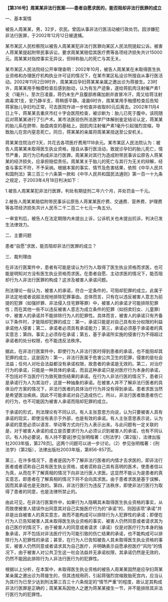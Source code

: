 **【第316号】周某某非法行医案——患者自愿求医的，能否阻却非法行医罪的成立**

一、基本案情

被告人周某某，男，32岁，农民。曾因从事非法行医活动被行政处罚。因涉嫌犯非法行医罪，于2002年12月12日被逮捕。

某市某区人民检察院以被告人周某某犯非法行医罪向某区人民法院提起公诉。被害人蒋某某提起附带民事诉讼，要求周某某赔偿其医疗费等各项经济损失共计15000元。周某某对指控事实无异议，但辩称胎儿的死亡与其无关。

某市某区人民法院经公开审理查明：2002年10月，被告人周某某在未取得医生执业资格和办理医疗机构执业许可证的情况下，在某市某区私设诊所擅自从事行医活动。2002年11月2日9时许，周某某应孕妇蒋某某亲属之邀出诊为蒋接生。23时许，周某某用手触摸检查后感到胎动，认为有生产迹象，遂给蒋肌肉注射催产素1支（1毫升）。至次日凌晨，蒋仍未生产且腹部疼痛加剧并直冒冷汗，周又给蒋注射病毒灵1支，安乃静半支，蒋稍感平静。凌晨6时许，周某某用手触摸检查后告知蒋家胎儿孕妇均正常，可去医院作进一步检查并收取80元后离去。2002年11月4日上午，蒋某某去重庆市红十字会医院检查，被诊断为：胎儿已死于腹中。该院随后对蒋某某进行了引产术。某市法医验伤所法医学尸体解剖鉴定结论认定，蒋某某的胎儿系在脐带、胎盘病变的基础上。因肌肉注射催产素1毫升引起强烈宫缩，导致胎儿在宫内窒息死亡。同日，蒋某某的亲属将周某某扭送至公安机关。

蒋某某住院治疗3天，共花去各项医疗费用1118余元。某市某区人民法院认为：被告人周某某未取得医生执业资格，擅自从事行医活动，致就诊孕妇的胎儿死亡，情节严重，其行为已构成非法行医罪。周某某对其行为造成附带民事诉讼原告人蒋某某的经济损失，应承担赔偿责任。周某某关于胎儿的死亡与其行为无关的辩解，经查与事实不符，不予采纳。根据本案的事实、情节及危害结果，依照《中华人民共和国刑法》第三百三十六条第一款和《中华人民共和国民法通则》第一百一十九条之规定，于2003年4月18日判决如下：

1.被告人周某某犯非法行医罪，判处有期徒刑二年六个月，并处罚金一千元。

2.被告人周某某赔偿附带民事诉讼原告人蒋某某医疗费、交通费、营养费、护理费等各项经济损失共计人民币二千二百二十七元一角五分。

一审宣判后，被告人在法定期限内未提出上诉，公诉机关也未提出抗诉，判决已发生法律效力。

二、主要问题

患者“自愿”求医，能否阻却非法行医罪的成立？

三、裁判理由

在非法行医案件中，患者有可能是误认为行为人取得了医生执业资格而求医，也可能是明知对方没有医生执业资格而求医。在患者自愿、主动求医的情况下，能否阻却行为人非法行医罪的构成？这涉及被害人承诺问题。

刑法理论一般认为，被害人的承诺，符合一定条件的，可阻却犯罪的成立。此属于非法定地或者说超法规地排除犯罪事由。总体而言，只有在以违反被害人意志为前提的犯罪（如强奸罪、非法侵入住宅罪等罪）中，被害人的承诺才可能排除犯罪性；而在其他一些不以违反被害人意志为成立条件的犯罪（如拐卖妇女、儿童罪）中，被害人的承诺并不能排除行为人的犯罪性。具体而言，被害人的承诺只有齐备以下条件时，才能阻却犯罪的成立：第一，承诺只能是对自己具有处分权限的利益承诺他人侵害；第二，承诺者必须具有承诺能力；第三，承诺必须基于承诺者的真实意志；第四，事实上必须存在承诺；第五，基于承诺所实施的侵害行为不得超过承诺者的处分权限，也不能违反法秩序。

据此，在非法行医案件中，即使行为人非法行医时得到患者的承诺，也不能阻却其犯罪的成立，这是因为：第一，非法行医属于危害公共卫生的犯罪，侵害的是社会法益；任何人对社会法益都没有承诺权限，故患者的承诺是无效的。第二，对治疗行为的承诺，只能是一种具体的承诺，而且这种承诺只是对医疗行为本身的承诺，不包括对不当医疗行为致死致伤结果的承诺。在行为人非法行医的情况下，患者只是承诺行为人为其治疗，这是一种抽象的承诺。在被害人并不了解非法行医者的具体治疗方案的情况下，非法行医者的具体治疗行为并没有得到承诺。患者求医当然是希望医治疾病，因此不可能承诺对自己造成伤亡。所以，非法行医者致患者伤亡的行为，也不可能因为被害人承诺而阻却犯罪的成立。

于承诺的形式，刑法理论有不同认识。有人主张意思方向说，认为只要被害人具有承诺的现实，即使没有表示于外部，也是有效的承诺。有人主张意思表示说，认为承诺的意思必须以语言、举动等方式向行为人表示出来。与此问题有一定关联的是，对于被害人承诺的成立是否要求行为人必须认识到被害人的承诺，也有不同认识。有人持必要说，有人持不要说\[参见张明楷著：《刑法学》（第2版），法律出版社2003年版，第278页\]。这两个问题可以进一步讨论。（2）参见张明楷著：《刑法学》（第2版），法律出版社2003年版，第856-857页。

第三，在许多情况下，患者是因为不了解非法行医者的内情才去求医的，即非法行医者或者谎称自己具有医生执业资格，或者谎称自己具有高明的医术，使患者信以为真，从而在不了解真相的情况下向非法行医人求医。这显然不能认为是患者的真实意志，即患者在了解真相的情况下将不会向其求医。由于患者求医是基于误解，因而其承诺也是无效的。第四，非法行医行为违反了法秩序，即使非法行医行为取得了患者的同意，也是法律所禁止的。

由此可见，在非法行医案件中，如果行为人隐瞒其未取得医生执业资格的事实，从而致使被害人错误作出同意其对自己实施医疗行为的“承诺”的，则因该项“承诺”并非是出自被害人的真实意志，故而不能构成可以排除行为人犯罪性的承诺；即便在行为人已告知被害人其未取得医生执业资格的事实，被害人仍然同意或者请求其为自己医疗的情况下，由于被害人的同意或者请求（承诺）仅是对医疗行为本身的抽象承诺，并不包括对非法医疗行为可能引致的伤亡结果的承诺，也不能构成可以排除行为人犯罪性的承诺；甚至，在行为人已告知被告人其未取得医生执业资格的事实，被害人仍然同意或者请求其为自己医疗，并明确表示自愿承担医疗“风险”的情况下，由于被害人对公共卫生这一社会法益并无承诺权限，其承诺仍然是无效的，仍然不能因此排除行为人非法行医行为的犯罪性。

根据以上分析，在本案中，未取得医生执业资格的被告人周某某固然是应孕妇蒋某某亲属之邀出诊为蒋接生的，但其违规用药，引起蒋强烈宫缩致胎死宫内，应当认为其行为已至少达到刑法第三百三十六条规定的“情节严重”的程度，故认定其构成非法行医罪是正确的；周某某系因他人之邀为蒋某某接生一节，并不能排除其非法行医行为的犯罪性。